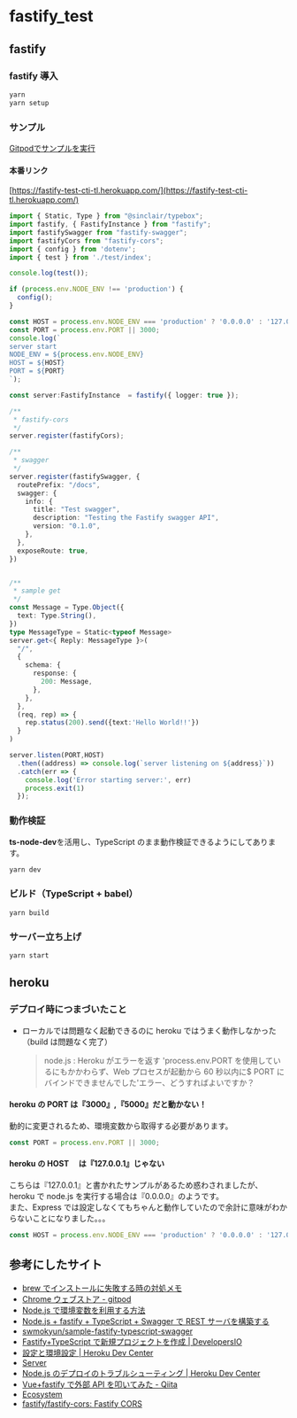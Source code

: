 # fastify_test

## fastify

### fastify 導入

```bash
yarn
yarn setup

```

### サンプル

<a title="Gitpod" href="https://gitpod.io/#https://github.com/cti1650/fastify_test" rel="nofollow noreferrer noopener" target="_blank" class="btn btn-primary">Gitpodでサンプルを実行</a>

#### 本番リンク

[https://fastify-test-cti-tl.herokuapp.com/](https://fastify-test-cti-tl.herokuapp.com/)


```typescript
import { Static, Type } from "@sinclair/typebox";
import fastify, { FastifyInstance } from "fastify";
import fastifySwagger from "fastify-swagger";
import fastifyCors from "fastify-cors";
import { config } from 'dotenv';
import { test } from './test/index';

console.log(test());

if (process.env.NODE_ENV !== 'production') {
  config();
}

const HOST = process.env.NODE_ENV === 'production' ? '0.0.0.0' : '127.0.0.1';
const PORT = process.env.PORT || 3000;
console.log(`
server start
NODE_ENV = ${process.env.NODE_ENV}
HOST = ${HOST}
PORT = ${PORT}
`);

const server:FastifyInstance  = fastify({ logger: true });

/**
 * fastify-cors
 */
server.register(fastifyCors);

/**
 * swagger
 */
server.register(fastifySwagger, {
  routePrefix: "/docs",
  swagger: {
    info: {
      title: "Test swagger",
      description: "Testing the Fastify swagger API",
      version: "0.1.0",
    },
  },
  exposeRoute: true,
})


/**
 * sample get
 */
const Message = Type.Object({
  text: Type.String(),
})
type MessageType = Static<typeof Message>
server.get<{ Reply: MessageType }>(
  "/",
  {
    schema: {
      response: {
        200: Message,
      },
    },
  },
  (req, rep) => {
    rep.status(200).send({text:'Hello World!!'})
  }
)

server.listen(PORT,HOST)
  .then((address) => console.log(`server listening on ${address}`))
  .catch(err => {
    console.log('Error starting server:', err)
    process.exit(1)
  });
```

### 動作検証

**ts-node-dev**を活用し、TypeScript のまま動作検証できるようにしてあります。

```node.js
yarn dev
```

### ビルド（TypeScript + babel）

```
yarn build
```

### サーバー立ち上げ

```
yarn start
```

## heroku

### デプロイ時につまづいたこと

- ローカルでは問題なく起動できるのに heroku ではうまく動作しなかった（build は問題なく完了）
  > node.js : Heroku がエラーを返す 'process.env.PORT を使用しているにもかかわらず、Web プロセスが起動から 60 秒以内に$ PORT にバインドできませんでした'エラー、どうすればよいですか？

#### heroku の PORT は『3000』,『5000』だと動かない！

動的に変更されるため、環境変数から取得する必要があります。

```js
const PORT = process.env.PORT || 3000;
```

#### heroku の HOST 　は『127.0.0.1』じゃない

こちらは『127.0.0.1』と書かれたサンプルがあるため惑わされましたが、
heroku で node.js を実行する場合は『0.0.0.0』のようです。  
また、Express では設定しなくてもちゃんと動作していたので余計に意味がわからないことになりました。。。

```js
const HOST = process.env.NODE_ENV === 'production' ? '0.0.0.0' : '127.0.0.1';
```

## 参考にしたサイト

- [brew でインストールに失敗する時の対処メモ](https://zenn.dev/souq/articles/3c0591a50f39269793c9)
- [Chrome ウェブストア - gitpod](https://chrome.google.com/webstore/search/gitpod?hl=ja)
- [Node.js で環境変数を利用する方法](https://www.twilio.com/blog/working-with-environment-variables-in-node-js-html-jp)
- [Node.js + fastify + TypeScript + Swagger で REST サーバを構築する](https://zenn.dev/mokyn/articles/b5f727d30596fe)
- [swmokyun/sample-fastify-typescript-swagger](https://github.com/swmokyun/sample-fastify-typescript-swagger)
- [Fastify+TypeScript で新規プロジェクトを作成 | DevelopersIO](https://dev.classmethod.jp/articles/fastify-typescript-getting-started/)
- [設定と環境設定 | Heroku Dev Center](https://devcenter.heroku.com/ja/articles/config-vars)
- [Server](https://www.fastify.io/docs/latest/Server/#listen)
- [Node.js のデプロイのトラブルシューティング | Heroku Dev Center](https://devcenter.heroku.com/ja/articles/troubleshooting-node-deploys#incorrect-port-setup)
- [Vue+fastify で外部 API を叩いてみた - Qiita](https://qiita.com/RyBB/items/1f4fe302b3e4fc59c026)
- [Ecosystem](https://www.fastify.io/docs/latest/Ecosystem/#core)
- [fastify/fastify-cors: Fastify CORS](https://github.com/fastify/fastify-cors)
